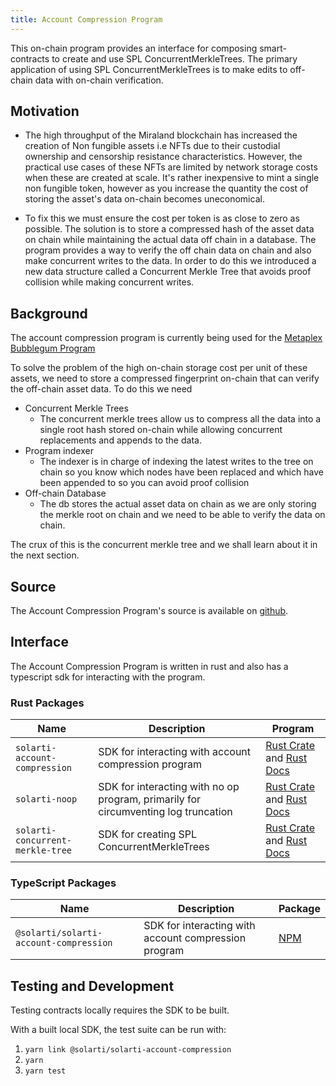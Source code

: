 ```yaml
---
title: Account Compression Program
---
```


This on-chain program provides an interface for composing smart-contracts to create and use SPL ConcurrentMerkleTrees. The primary application of using SPL ConcurrentMerkleTrees is to make edits to off-chain data with on-chain verification.

## Motivation

-  The high throughput of the Miraland blockchain has increased the creation of Non fungible assets i.e NFTs due to their custodial ownership and censorship resistance characteristics. However, the practical use cases of these NFTs are limited by network storage costs when these are created at scale. It's rather inexpensive to mint a single non fungible token, however as you increase the quantity the cost of storing the asset's data on-chain becomes uneconomical.

- To fix this we must ensure the cost per token is as close to zero as possible. The solution is to store a compressed hash of the asset data on chain while maintaining the actual data off chain in a database. The program provides a way to verify the off chain data on chain and also make concurrent writes to the data. In order to do this we introduced a new data structure called a Concurrent Merkle Tree that avoids proof collision while making concurrent writes.


## Background

The account compression program is currently being used for the [Metaplex Bubblegum Program](https://github.com/metaplex-foundation/metaplex-program-library/blob/master/bubblegum/)

To solve the problem of the high on-chain storage cost per unit of these assets, we need to store a compressed fingerprint on-chain that can verify the off-chain asset data. To do this we need
  - Concurrent Merkle Trees
    - The concurrent merkle trees allow us to compress all the data into a single root hash stored on-chain while allowing concurrent replacements and appends to the data.
  - Program indexer
    - The indexer is in charge of indexing the latest writes to the tree on chain so you know which nodes have been replaced and which have been appended to so you can avoid proof collision
  - Off-chain Database
    - The db stores the actual asset data on chain as we are only storing the merkle root on chain and we need to be able to verify the data on chain.

The crux of this is the concurrent merkle tree and we shall learn about it in the next section.

## Source

The Account Compression Program's source is available on
[github](https://github.com/miraland-labs/miraland-program-library).


## Interface
The Account Compression Program is written in rust and also has a typescript sdk for interacting with the program.

### Rust Packages
| Name                         | Description                                                                        | Program                                                                                                                       |
| ---------------------------- | ---------------------------------------------------------------------------------- | ----------------------------------------------------------------------------------------------------------------------------- |
| `solarti-account-compression`    | SDK for interacting with account compression program                               | [Rust Crate](https://crates.io/crates/solarti-account-compression) and [Rust Docs](https://docs.rs/solarti-account-compression)       |
| `solarti-noop`                   | SDK for interacting with no op program, primarily for circumventing log truncation | [Rust Crate](https://crates.io/crates/solarti-noop) and [Rust Docs](https://docs.rs/solarti-noop)                                     |
| `solarti-concurrent-merkle-tree` | SDK for creating SPL ConcurrentMerkleTrees                                         | [Rust Crate](https://crates.io/crates/solarti-concurrent-merkle-tree) and [Rust Docs](https://docs.rs/solarti-concurrent-merkle-tree) |

### TypeScript Packages
| Name                              | Description                                          | Package                                                              |
| --------------------------------- | ---------------------------------------------------- | -------------------------------------------------------------------- |
| `@solarti/solarti-account-compression` | SDK for interacting with account compression program | [NPM](https://www.npmjs.com/package/@solarti/solarti-account-compression) |

## Testing and Development

Testing contracts locally requires the SDK to be built. 

With a built local SDK, the test suite can be run with:

1. `yarn link @solarti/solarti-account-compression`
2. `yarn`
3. `yarn test`
